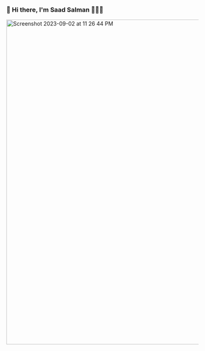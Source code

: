 ### 👋 Hi there, I'm Saad Salman 👨🏽‍💻

<img width="853" alt="Screenshot 2023-09-02 at 11 26 44 PM" src="https://github.com/mSaadSalman/mSaadSalman/assets/105026161/3648e0cc-ec2a-4381-8959-b9f9fa049cc5">


<!--
**mSaadSalman/mSaadSalman** is a ✨ _special_ ✨ repository because its `README.md` (this file) appears on your GitHub profile.

Here are some ideas to get you started:

- 🔭 I’m currently working on ...
- 🌱 I’m currently learning ...
- 👯 I’m looking to collaborate on ...
- 🤔 I’m looking for help with ...
- 💬 Ask me about ...
- 📫 How to reach me: ...
- 😄 Pronouns: ...
- ⚡ Fun fact: ...
-->
